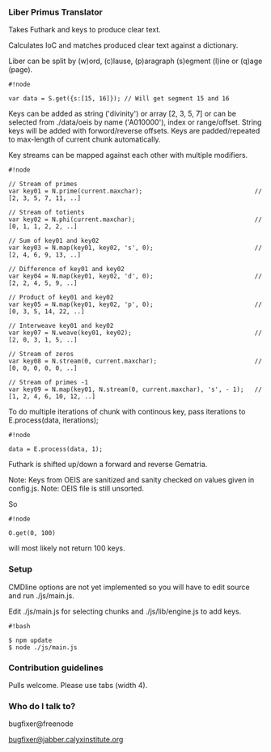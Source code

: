 ### Liber Primus Translator ###

Takes Futhark and keys to produce clear text.

Calculates IoC and matches produced clear text against a dictionary.

Liber can be split by (w)ord, (c)lause, (p)aragraph (s)egment (l)ine or (q)age (page).

```
#!node

var data = S.get({s:[15, 16]}); // Will get segment 15 and 16
```

Keys can be added as string ('divinity') or array [2, 3, 5, 7] or can be selected from ./data/oeis by name ('A010000'), index or range/offset. String keys will be added with forword/reverse offsets. Keys are padded/repeated to max-length of current chunk automatically.

Key streams can be mapped against each other with multiple modifiers.

```
#!node

// Stream of primes
var key01 = N.prime(current.maxchar);								// [2, 3, 5, 7, 11, ..]

// Stream of totients
var key02 = N.phi(current.maxchar);									// [0, 1, 1, 2, 2, ..]

// Sum of key01 and key02
var key03 = N.map(key01, key02, 's', 0);							// [2, 4, 6, 9, 13, ..]

// Difference of key01 and key02
var key04 = N.map(key01, key02, 'd', 0);							// [2, 2, 4, 5, 9, ..]

// Product of key01 and key02
var key05 = N.map(key01, key02, 'p', 0);							// [0, 3, 5, 14, 22, ..]

// Interweave key01 and key02
var key07 = N.weave(key01, key02);									// [2, 0, 3, 1, 5, ..]

// Stream of zeros
var key08 = N.stream(0, current.maxchar);							// [0, 0, 0, 0, 0, ..]

// Stream of primes -1
var key09 = N.map(key01, N.stream(0, current.maxchar), 's', - 1);	// [1, 2, 4, 6, 10, 12, ..]
```

To do multiple iterations of chunk with continous key, pass iterations to E.process(data, iterations);

```
#!node

data = E.process(data, 1);
```

Futhark is shifted up/down a forward and reverse Gematria.

Note: Keys from OEIS are sanitized and sanity checked on values given in config.js.
Note: OEIS file is still unsorted.

So

```
#!node

O.get(0, 100)
```

will most likely not return 100 keys.

### Setup ###

CMDline options are not yet implemented so you will have to edit source and run ./js/main.js.

Edit ./js/main.js for selecting chunks and ./js/lib/engine.js to add keys.

```
#!bash

$ npm update
$ node ./js/main.js
```

### Contribution guidelines ###

Pulls welcome. Please use tabs (width 4).

### Who do I talk to? ###

bugfixer@freenode

bugfixer@jabber.calyxinstitute.org